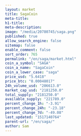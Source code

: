 ```yaml
---
layout: market
title: SagaCoin
meta-title: 
h1-title: 
meta-description: 
image: "/media/20780745/saga.png"
published: true
allow_search_engine: false
sitemap: false
enable_comment: false
sort_order: 765
permalink: "/en/saga/market.html"
coin_a_symbol: "SAGA"
coin_a_name: "SagaCoin"
coin_a_lower_case: "saga"
price_usd: "5.6418"
price_btc: "0.00048017"
24h_volume_usd: "206613.0"
market_cap_usd: "2181250.0"
total_supply: "2181250.0"
available_supply: "221789.0"
percent_change_1h: "-3.91"
percent_change_24h: "-23.18"
percent_change_7d: "-49.08"
last_updated: "1517140764"
parent-url: "/en/saga/"
author: Sam
---
```


